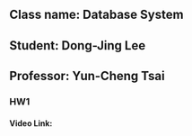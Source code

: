 ## Class name: Database System
## Student: Dong-Jing Lee
## Professor: Yun-Cheng Tsai

### HW1
#### Video Link:
